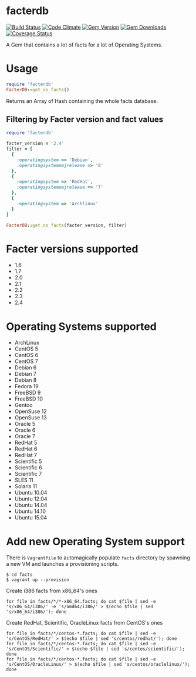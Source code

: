 facterdb
========

[![Build Status](https://img.shields.io/travis/mcanevet/facterdb/master.svg)](https://travis-ci.org/mcanevet/facterdb)
[![Code Climate](https://img.shields.io/codeclimate/github/mcanevet/facterdb.svg)](https://codeclimate.com/github/mcanevet/facterdb)
[![Gem Version](https://img.shields.io/gem/v/facterdb.svg)](https://rubygems.org/gems/facterdb)
[![Gem Downloads](https://img.shields.io/gem/dt/facterdb.svg)](https://rubygems.org/gems/facterdb)
[![Coverage Status](https://img.shields.io/coveralls/mcanevet/facterdb.svg)](https://coveralls.io/r/mcanevet/facterdb?branch=master)

A Gem that contains a lot of facts for a lot of Operating Systems.

# Usage

```ruby
require 'facterdb'
FacterDB::get_os_facts()
```

Returns an Array of Hash containing the whole facts database.

## Filtering by Facter version and fact values

```ruby
require 'facterdb'

facter_version = '2.4'
filter = [
  {
    :operatingsystem => 'Debian',
    :operatingsystemmajrelease => '8'
  },
  {
    :operatingsystem => 'RedHat',
    :operatingsystemmajrelease => '7'
  },
  {
    :operatingsystem => 'Archlinux'
  }
]

FacterDB::get_os_facts(facter_version, filter)
```


# Facter versions supported

* 1.6
* 1.7
* 2.0
* 2.1
* 2.2
* 2.3
* 2.4

# Operating Systems supported

* ArchLinux
* CentOS 5
* CentOS 6
* CentOS 7
* Debian 6
* Debian 7
* Debian 8
* Fedora 19
* FreeBSD 9
* FreeBSD 10
* Gentoo
* OpenSuse 12
* OpenSuse 13
* Oracle 5
* Oracle 6
* Oracle 7
* RedHat 5
* RedHat 6
* RedHat 7
* Scientific 5
* Scientific 6
* Scientific 7
* SLES 11
* Solaris 11
* Ubuntu 10.04
* Ubuntu 12.04
* Ubuntu 14.04
* Ubuntu 14.10
* Ubuntu 15.04

# Add new Operating System support

There is `Vagrantfile` to automagically populate `facts` directory by spawning a new VM and launches a provisioning scripts.

```
$ cd facts
$ vagrant up --provision
```

Create i386 facts from x86_64's ones

```
for file in facts/*/*-x86_64.facts; do cat $file | sed -e 's/x86_64/i386/' -e 's/amd64/i386/' > $(echo $file | sed 's/x86_64/i386/'); done
```
Create RedHat, Scientific, OracleLinux facts from CentOS's ones

```
for file in facts/*/centos-*.facts; do cat $file | sed -e 's/CentOS/RedHat/' > $(echo $file | sed 's/centos/redhat/'); done
for file in facts/*/centos-*.facts; do cat $file | sed -e 's/CentOS/Scientific/' > $(echo $file | sed 's/centos/scientific/'); done
for file in facts/*/centos-*.facts; do cat $file | sed -e 's/CentOS/OracleLinux/' > $(echo $file | sed 's/centos/oraclelinux/'); done
```
